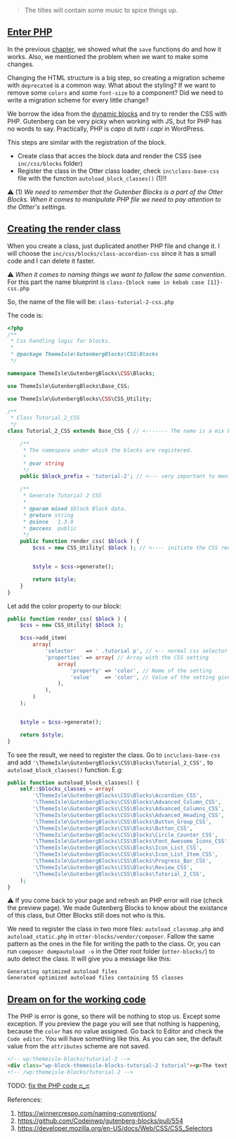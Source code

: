 > The titles will contain some music to spice things up.

## [Enter PHP](https://www.youtube.com/watch?v=CD-E-LDc384)


In the previous [chapter](save.md), we showed what the `save` functions do and how it works. Also, we mentioned the problem when we want to make some changes.

Changing the HTML structure is a big step, so creating a migration scheme with `deprecated` is a common way. What about the styling? If we want to remove some `colors` and some `font-size` to a component? Did we need to write a migration scheme for every little change?

We borrow the idea from the [dynamic blocks](https://developer.wordpress.org/block-editor/how-to-guides/block-tutorial/creating-dynamic-blocks/) and try to render the CSS with PHP. Gutenberg can be very picky when working with JS, but for PHP has no words to say. Practically, PHP is *capo di tutti i capi* in WordPress.


This steps are similar with the registration of the block.

- Create class that acces the block data and render the CSS (see `inc/css/blocks` folder)
- Register the class in the Otter class loader, check `inc\class-base-css` file with the function `autoload_block_classes()` (1)!!


:warning: (1) *We need to remember that the Gutenber Blocks is a part of the Otter Blocks. When it comes to manipulate PHP file we need to pay attention to the Ottter's settings.*

## [Creating the render class](https://www.youtube.com/watch?v=lt-udg9zQSE)

When you create a class, just duplicated another PHP file and change it. I will choose the `inc/css/blocks/class-accordion-css` since it has a small code and I can delete it faster. 

:warning: *When it comes to naming things we want to fallow the same convention*. For this part the name blueprint is `class-{block name in kebab case [1]}-css.php`

So, the name of the file will be: `class-tutorial-2-css.php`

The code is: 

```php
<?php
/**
 * Css handling logic for blocks.
 *
 * @package ThemeIsle\GutenbergBlocks\CSS\Blocks
 */

namespace ThemeIsle\GutenbergBlocks\CSS\Blocks;

use ThemeIsle\GutenbergBlocks\Base_CSS;

use ThemeIsle\GutenbergBlocks\CSS\CSS_Utility;

/**
 * Class Tutorial_2_CSS
 */
class Tutorial_2_CSS extends Base_CSS { // <------- The name is a mix between snake case and camel case [1]

	/**
	 * The namespace under which the blocks are registered.
	 *
	 * @var string
	 */
	public $block_prefix = 'tutorial-2'; // <--- very important to mention for what block we apply this class

	/**
	 * Generate Tutorial 2 CSS
	 *
	 * @param mixed $block Block data.
	 * @return string
	 * @since   1.3.0
	 * @access  public
	 */
	public function render_css( $block ) {
		$css = new CSS_Utility( $block ); // <---- initiate the CSS renderer [2]


		$style = $css->generate();

		return $style;
	}
}
```

Let add the color property to our block:

```php
public function render_css( $block ) {
	$css = new CSS_Utility( $block );

	$css->add_item(
		array(
			'selector'   => ' .tutorial p', // <-- normal css selector [3]
			'properties' => array( // Array with the CSS setting
				array(
					'property' => 'color', // Name of the setting
					'value'    => 'color', // Value of the setting given by referencing the name of the block attribute
				),
			),
		)
	);


	$style = $css->generate();

	return $style;
}
```

To see the result, we need to register the class. Go to `inc\class-base-css` and add `'\ThemeIsle\GutenbergBlocks\CSS\Blocks\Tutorial_2_CSS',` to `autoload_block_classes()` function. E.g:

```php
public function autoload_block_classes() {
	self::$blocks_classes = array(
		'\ThemeIsle\GutenbergBlocks\CSS\Blocks\Accordion_CSS',
		'\ThemeIsle\GutenbergBlocks\CSS\Blocks\Advanced_Column_CSS',
		'\ThemeIsle\GutenbergBlocks\CSS\Blocks\Advanced_Columns_CSS',
		'\ThemeIsle\GutenbergBlocks\CSS\Blocks\Advanced_Heading_CSS',
		'\ThemeIsle\GutenbergBlocks\CSS\Blocks\Button_Group_CSS',
		'\ThemeIsle\GutenbergBlocks\CSS\Blocks\Button_CSS',
		'\ThemeIsle\GutenbergBlocks\CSS\Blocks\Circle_Counter_CSS',
		'\ThemeIsle\GutenbergBlocks\CSS\Blocks\Font_Awesome_Icons_CSS',
		'\ThemeIsle\GutenbergBlocks\CSS\Blocks\Icon_List_CSS',
		'\ThemeIsle\GutenbergBlocks\CSS\Blocks\Icon_List_Item_CSS',
		'\ThemeIsle\GutenbergBlocks\CSS\Blocks\Progress_Bar_CSS',
		'\ThemeIsle\GutenbergBlocks\CSS\Blocks\Review_CSS',
		'\ThemeIsle\GutenbergBlocks\CSS\Blocks\Tutorial_2_CSS',
	);
}
```

:warning: If you come back to your page and refresh an PHP error will rise (check the preview page). We made Gutenberg Blocks to know about the existance of this class, but Otter Blocks still does not who is this.

We need to register the class in two more files: `autoload_classmap.php` and `autoload_static.php` in `otter-blocks/vendor/composer`. Fallow the same pattern as the ones in the file for writing the path to the class. Or, you can run `composer dumpautoload -o` in the Otter root folder (`otter-blocks/`) to auto detect the class. It will give you a message like this:
```
Generating optimized autoload files
Generated optimized autoload files containing 55 classes
```

## [Dream on for the working code](https://www.youtube.com/watch?v=89dGC8de0CA)

The PHP is error is gone, so there will be nothing to stop us. Except some exception. If you preview the page you will see that nothing is happening, because the `color` has no value assigned. Go back to Editor and check the  `Code editor`. You will have something like this. As you can see, the default value from the `attributes` scheme are not saved. 

```HTML
<!-- wp:themeisle-blocks/tutorial-2 -->
<div class="wp-block-themeisle-blocks-tutorial-2 tutorial"><p>The text is: Hello</p></div>
<!-- /wp:themeisle-blocks/tutorial-2 -->
```

TODO: [fix the PHP code ಥ_ಥ](https://www.youtube.com/watch?v=p47fEXGabaY)

References:
1. https://winnercrespo.com/naming-conventions/
2. https://github.com/Codeinwp/gutenberg-blocks/pull/554
3. https://developer.mozilla.org/en-US/docs/Web/CSS/CSS_Selectors





